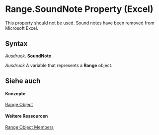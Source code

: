 
# Range.SoundNote Property (Excel)

This property should not be used. Sound notes have been removed from Microsoft Excel.


## Syntax

 _Ausdruck_. **SoundNote**

 _Ausdruck_ A variable that represents a **Range** object.


## Siehe auch


#### Konzepte


[Range Object](b8207778-0dcc-4570-1234-f130532cc8cd.md)
#### Weitere Ressourcen


[Range Object Members](http://msdn.microsoft.com/library/4336bf81-1e63-7e44-1792-baf366a027a7%28Office.15%29.aspx)